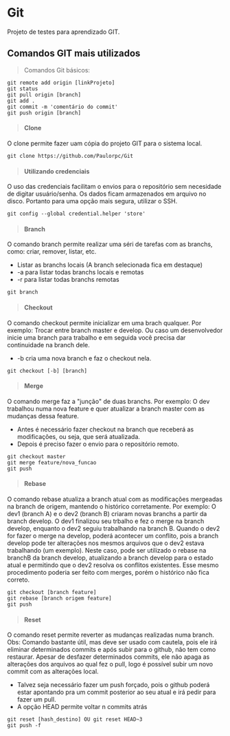 # Git
Projeto de testes para aprendizado GIT. 

## Comandos GIT mais utilizados

> Comandos Git básicos:
```
git remote add origin [linkProjeto]
git status
git pull origin [branch]
git add .
git commit -m 'comentário do commit'
git push origin [branch]
```


> #### Clone
O clone permite fazer uam cópia do projeto GIT para o sistema local. 
```
git clone https://github.com/Paulorpc/Git
```


> #### Utilizando credenciais
O uso das credenciais facilitam o envios para o repositório sem necesidade de digitar usuário/senha. Os dados ficam armazenados em arquivo no disco. Portanto para uma opção mais segura, utilizar o SSH. 
```
git config --global credential.helper 'store'
```

> #### Branch
O comando branch permite realizar uma séri de tarefas com as branchs, como: criar, remover, listar, etc.
- Listar as branchs locais (A branch selecionada fica em destaque)
- -a para listar todas branchs locais e remotas
- -r para listar todas branchs remotas
```
git branch 
```


> #### Checkout
O comando checkout permite inicializar em uma brach qualquer. Por exemplo: Trocar entre branch master e develop. Ou caso um desenvolvedor inicie uma branch para trabalho e em seguida você precisa dar continuidade na branch dele.
- -b cria uma nova branch e faz o checkout nela. 
```
git checkout [-b] [branch]
```

> #### Merge
O comando merge faz a "junção" de duas branchs. Por exemplo: O dev trabalhou numa nova feature e quer atualizar a branch master com as mudanças dessa feature.
- Antes é necessário fazer checkout na branch que receberá as modificações, ou seja, que será atualizada.
- Depois é preciso fazer o envio para o repositório remoto.   
```
git checkout master
git merge feature/nova_funcao
git push
```

> #### Rebase
O comando rebase atualiza a branch atual com as modificações mergeadas na branch de origem, mantendo o histórico corretamente. Por exemplo: O dev1 (branch A) e o dev2 (branch B) criaram novas branchs a partir da branch develop. O dev1 finalizou seu trbalho e fez o merge na branch develop, enquanto o dev2 seguiu trabalhando na branch B. Quando o dev2 for fazer o merge na develop, poderá acontecer um conflito, pois a branch develop pode ter alterações nos mesmos arquivos que o dev2 estava trabalhando (um exemplo). Neste caso, pode ser utilizado o rebase na branchB da branch develop, atualizando a branch develop para o estado atual e permitindo que o dev2 resolva os conflitos existentes. Esse mesmo procedimento poderia ser feito com merges, porém o histórico não fica correto.    
```
git checkout [branch feature]
git rebase [branch origem feature]
git push
```

> #### Reset
O comando reset permite reverter as mudanças realizadas numa branch.    
Obs: Comando bastante útil, mas deve ser usado com cautela, pois ele irá eliminar determinados commits e após subir para o github, não tem como restaurar. Apesar de desfazer determinados commits, ele não apaga as alterações dos arquivos ao qual fez o pull, logo é possível subir um novo commit com as alterações local.
- Talvez seja necessário fazer um push forçado, pois o github poderá estar apontando pra um commit posterior ao seu atual e irá pedir para fazer um pull.
- A opção HEAD permite voltar n commits atrás   
```
git reset [hash_destino] OU git reset HEAD~3
git push -f 
```
